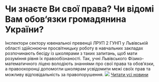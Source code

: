 # Чи знаєте Ви свої права? Чи відомі Вам обов‘язки громадянина України?
Інспектори сектору ювенальноі превенціі ЛРУП 2 ГУНП у Львівській області здійснюючи просвітницьку роботу в навчальних закладах розпочинають бесіду із школярами з таких запитань, щоб мати розуміння рівня їх правообізнаності.
Так, учні Львівського Фізико-математичного ліцею володіють знаннями про свої права та обов’язки, а правоохоронці допомогли школярам усвідомити межі своїх прав та можливу відповідальність за правопорушення.
![](/images/чи-знаєте-ви-свої-права-чи-відомі-вам-обов-язки-громадянина/pravo1.png)
[Читати усі новини](/news)

